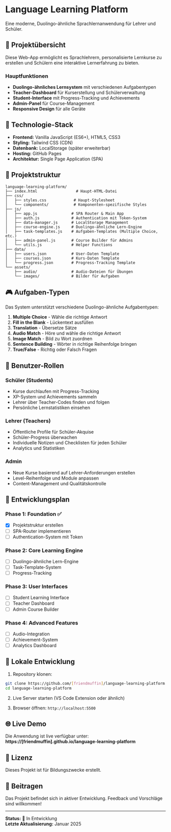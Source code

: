 # Language Learning Platform

Eine moderne, Duolingo-ähnliche Sprachlernanwendung für Lehrer und Schüler.

## 🎯 Projektübersicht

Diese Web-App ermöglicht es Sprachlehrern, personalisierte Lernkurse zu erstellen und Schülern eine interaktive Lernerfahrung zu bieten.

### Hauptfunktionen
- **Duolingo-ähnliches Lernsystem** mit verschiedenen Aufgabentypen
- **Teacher-Dashboard** für Kurserstellung und Schülerverwaltung  
- **Student-Interface** mit Progress-Tracking und Achievements
- **Admin-Panel** für Course-Management
- **Responsive Design** für alle Geräte

## 🚀 Technologie-Stack

- **Frontend:** Vanilla JavaScript (ES6+), HTML5, CSS3
- **Styling:** Tailwind CSS (CDN)
- **Datenbank:** LocalStorage (später erweiterbar)
- **Hosting:** GitHub Pages
- **Architektur:** Single Page Application (SPA)

## 📁 Projektstruktur

```
language-learning-platform/
├── index.html                 # Haupt-HTML-Datei
├── css/
│   ├── styles.css            # Haupt-Stylesheet
│   └── components/           # Komponenten-spezifische Styles
├── js/
│   ├── app.js               # SPA Router & Main App
│   ├── auth.js              # Authentication mit Token-System
│   ├── data-manager.js      # LocalStorage Management
│   ├── course-engine.js     # Duolingo-ähnliche Lern-Engine
│   ├── task-templates.js    # Aufgaben-Templates (Multiple Choice, etc.)
│   ├── admin-panel.js       # Course Builder für Admins
│   └── utils.js             # Helper Functions
├── data/
│   ├── users.json           # User-Daten Template
│   ├── courses.json         # Kurs-Daten Template
│   └── progress.json        # Progress-Tracking Template
└── assets/
    ├── audio/               # Audio-Dateien für Übungen
    └── images/              # Bilder für Aufgaben
```

## 🎮 Aufgaben-Typen

Das System unterstützt verschiedene Duolingo-ähnliche Aufgabentypen:

1. **Multiple Choice** - Wähle die richtige Antwort
2. **Fill in the Blank** - Lückentext ausfüllen  
3. **Translation** - Übersetze Sätze
4. **Audio Match** - Höre und wähle die richtige Antwort
5. **Image Match** - Bild zu Wort zuordnen
6. **Sentence Building** - Wörter in richtige Reihenfolge bringen
7. **True/False** - Richtig oder Falsch Fragen

## 👥 Benutzer-Rollen

### Schüler (Students)
- Kurse durchlaufen mit Progress-Tracking
- XP-System und Achievements sammeln
- Lehrer über Teacher-Codes finden und folgen
- Persönliche Lernstatistiken einsehen

### Lehrer (Teachers)
- Öffentliche Profile für Schüler-Akquise
- Schüler-Progress überwachen
- Individuelle Notizen und Checklisten für jeden Schüler
- Analytics und Statistiken

### Admin
- Neue Kurse basierend auf Lehrer-Anforderungen erstellen
- Level-Reihenfolge und Module anpassen
- Content-Management und Qualitätskontrolle

## 🔧 Entwicklungsplan

### Phase 1: Foundation ✅
- [x] Projektstruktur erstellen
- [ ] SPA-Router implementieren
- [ ] Authentication-System mit Token

### Phase 2: Core Learning Engine
- [ ] Duolingo-ähnliche Lern-Engine
- [ ] Task-Template-System
- [ ] Progress-Tracking

### Phase 3: User Interfaces  
- [ ] Student Learning Interface
- [ ] Teacher Dashboard
- [ ] Admin Course Builder

### Phase 4: Advanced Features
- [ ] Audio-Integration
- [ ] Achievement-System
- [ ] Analytics Dashboard

## 🚀 Lokale Entwicklung

1. Repository klonen:
```bash
git clone https://github.com/[friendmuffin]/language-learning-platform.git
cd language-learning-platform
```

2. Live Server starten (VS Code Extension oder ähnlich)

3. Browser öffnen: `http://localhost:5500`

## 🌐 Live Demo

Die Anwendung ist live verfügbar unter:
**https://[friendmuffin].github.io/language-learning-platform**

## 📝 Lizenz

Dieses Projekt ist für Bildungszwecke erstellt.

## 🤝 Beitragen

Das Projekt befindet sich in aktiver Entwicklung. Feedback und Vorschläge sind willkommen!

---

**Status:** 🚧 In Entwicklung  
**Letzte Aktualisierung:** Januar 2025